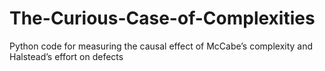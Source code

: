 # The-Curious-Case-of-Complexities
Python code for measuring the causal effect of McCabe’s complexity and Halstead’s effort on defects
